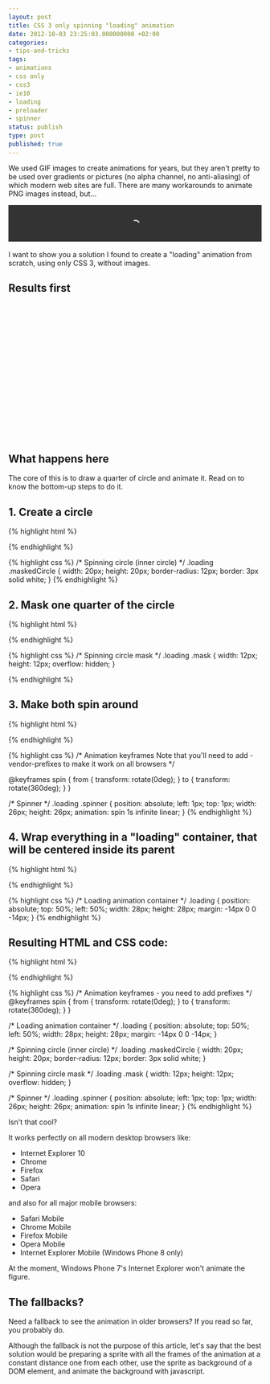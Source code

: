 ```yaml
---
layout: post
title: CSS 3 only spinning "loading" animation
date: 2012-10-03 23:25:03.000000000 +02:00
categories:
- tips-and-tricks
tags:
- animations
- css only
- css3
- ie10
- loading
- preloader
- spinner
status: publish
type: post
published: true
---
```

We used GIF images to create animations for years, but they aren't pretty to be used over gradients or pictures (no alpha channel, no anti-aliasing) of which modern web sites are full. There are many workarounds to animate PNG images instead, but...

![](/assets/post-images/preloader_preview1.png "preloader_preview")

I want to show you a solution I found to create a "loading" animation from scratch, using only CSS 3, without images.

## Results first

<iframe class="lazy" height='265' scrolling='no' title='CSS 3 only spinning circle quarter - loading animation' data-src='//codepen.io/verlok/embed/bWmvON/?height=265&amp;theme-id=0&amp;default-tab=css,result&amp;embed-version=2' frameborder='no' allowtransparency='true' allowfullscreen='true' style='width: 100%;'>See the Pen <a href='https://codepen.io/verlok/pen/bWmvON/'>CSS 3 only spinning circle quarter - loading animation</a> by Andrea Verlicchi (<a href='http://codepen.io/verlok'>@verlok</a>) on <a href='http://codepen.io'>CodePen</a>.
</iframe>

## What happens here

The core of this is to draw a quarter of circle and animate it. 
Read on to know the bottom-up steps to do it.

## 1. Create a circle

{% highlight html %}
<!-- Inner masked circle -->
<div class="maskedCircle"></div>
{% endhighlight %}

{% highlight css %}
/* Spinning circle (inner circle) */
.loading .maskedCircle {
	width: 20px;
	height: 20px;
	border-radius: 12px;
	border: 3px solid white;
}
{% endhighlight %}

## 2. Mask one quarter of the circle

{% highlight html %}
<!-- Mask of the quarter of circle -->
<div class="mask">
    <!-- Inner masked circle -->
    <div class="maskedCircle"></div>
</div>
{% endhighlight %}

{% highlight css %}
/* Spinning circle mask */
.loading .mask {
	width: 12px;
	height: 12px;
	overflow: hidden;
}

{% endhighlight %}

## 3. Make both spin around
{% highlight html %}
<!-- We make this div spin -->
<div class="spinner">
	<!-- Mask of the quarter of circle -->
	<div class="mask">
		<!-- Inner masked circle -->
		<div class="maskedCircle"></div>
	</div>
</div>
{% endhighlight %}

{% highlight css %}
/* 
Animation keyframes
Note that you'll need to add -vendor-prefixes
to make it work on all browsers 
*/

@keyframes spin {
	from { transform: rotate(0deg); }
	to { transform: rotate(360deg); }
}

/* Spinner */
.loading .spinner {
	position: absolute;
	left: 1px;
	top: 1px;
	width: 26px;
	height: 26px;
	animation: spin 1s infinite linear;
}
{% endhighlight %}

## 4. Wrap everything in a "loading" container, that will be centered inside its parent

{% highlight html %}
<!-- Loading animation container -->
<div class="loading">
	<!-- We make this div spin -->
	<div class="spinner">
		<!-- Mask of the quarter of circle -->
		<div class="mask">
			<!-- Inner masked circle -->
			<div class="maskedCircle"></div>
		</div>
	</div>
</div>
{% endhighlight %}

{% highlight css %}
/* Loading animation container */
.loading {
	position: absolute;
	top: 50%;
	left: 50%;
	width: 28px;
	height: 28px;
	margin: -14px 0 0 -14px;
}
{% endhighlight %}

## Resulting HTML and CSS code:

{% highlight html %}
<!-- Loading animation container -->
<div class="loading">
	<!-- We make this div spin -->
	<div class="spinner">
		<!-- Mask of the quarter of circle -->
		<div class="mask">
			<!-- Inner masked circle -->
			<div class="maskedCircle"></div>
		</div>
	</div>
</div>
{% endhighlight %}

{% highlight css %}
/* Animation keyframes - you need to add prefixes */
@keyframes spin {
	from { transform: rotate(0deg); }
	to { transform: rotate(360deg); }
}

/* Loading animation container */
.loading {
	position: absolute;
	top: 50%;
	left: 50%;
	width: 28px;
	height: 28px;
	margin: -14px 0 0 -14px;
}

/* Spinning circle (inner circle) */
.loading .maskedCircle {
	width: 20px;
	height: 20px;
	border-radius: 12px;
	border: 3px solid white;
}

/* Spinning circle mask */
.loading .mask {
	width: 12px;
	height: 12px;
	overflow: hidden;
}

/* Spinner */
.loading .spinner {
	position: absolute;
	left: 1px;
	top: 1px;
	width: 26px;
	height: 26px;
	animation: spin 1s infinite linear;
}
{% endhighlight %}

Isn't that cool? 

It works perfectly on all modern desktop browsers like:

*   Internet Explorer 10
*   Chrome
*   Firefox
*   Safari
*   Opera

and also for all major mobile browsers:

*   Safari Mobile
*   Chrome Mobile
*   Firefox Mobile
*   Opera Mobile
*   Internet Explorer Mobile (Windows Phone 8 only)

At the moment, Windows Phone 7's Internet Explorer won't animate the figure.

## The fallbacks?

Need a fallback to see the animation in older browsers? If you read so far, you probably do.

Although the fallback is not the purpose of this article, let's say that the best solution would be preparing a sprite with all the frames of the animation at a constant distance one from each other, use the sprite as background of a DOM element, and animate the background with javascript.